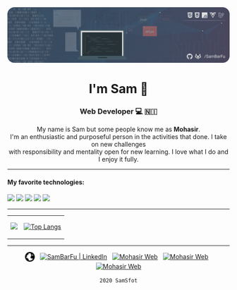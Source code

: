 <img styles="displary: inline-block" src="https://github.com/SamBarFu/SamBarFu/blob/main/bannerRounded.png"/>

<div align="center">
  
# I'm Sam :llama:
  
<!-- ![](https://komarev.com/ghpvc/?username=SamBarFu&color=79b8ff) -->
  
### Web Developer :computer: :nicaragua:
  
My name is Sam but some people know me as <strong>Mohasir</strong>. <br> I'm an enthusiastic and purposeful person in the activities that done. I take on new challenges <br> with responsibility and mentality open for new learning. I love what I do and I enjoy it fully.

</div>

---

#### My favorite technologies:

<div>
  
<img src = "https://img.shields.io/badge/-HTML5-E34F26?style=flat&logo=html5&logoColor=fff"> 
<img src = "https://img.shields.io/badge/-CSS3-1572B6?style=flat&logo=css3&logoColor=fff">
<img src="https://img.shields.io/badge/-JavaScript-eed718?style=flat&logo=javascript&logoColor=fff">
<img src="https://img.shields.io/badge/-Sass-cc6699?style=flat&logo=sass&logoColor=fff">
<img src="https://img.shields.io/badge/-React-f3f3f3?style=flat&logo=react&logoColor=61dbfb">

</div>

---

<table style="margin: 0 !important">
<tr>
<td align="middle">
      
![](https://github-readme-stats.vercel.app/api?username=SamBarFu&show_icons=true&theme=tokyonight&hide_title=true)
      
</td>
<td align="middle">
      
[![Top Langs](https://github-readme-stats.vercel.app/api/top-langs/?username=SamBarFu&hide=java&layout=compact&theme=tokyonight)](https://github.com/anuraghazra/github-readme-stats)
 
<!-- </td>
<td width="30%">
  
[![GitHub Streak](https://github-readme-streak-stats.herokuapp.com/?user=SamBarFu&theme=dark)](https://git.io/streak-stats)
  
</td> -->

</tr>
</table>

---

<div align="center">
<div>

<a href="https://mohasir.com"><img align="center" alt="Mohasir Web" width="22px" src="https://raw.githubusercontent.com/iconic/open-iconic/master/svg/globe.svg" /></a>
&nbsp;
<a href="https://www.linkedin.com/in/samuel-barberena/"><img align="center" alt="SamBarFu | LinkedIn" width="22px" src="https://cdn.jsdelivr.net/npm/simple-icons@v3/icons/linkedin.svg" /></a>
&nbsp;
<a href="mailto:sambarberena@gmail.com"><img align="center" alt="Mohasir Web" width="22px" src="https://cdn.jsdelivr.net/npm/simple-icons@3.13.0/icons/mail-dot-ru.svg" /></a>
&nbsp;
<a href="https://www.instagram.com/mohasirdev/"><img align="center" alt="Mohasir Web" width="22px" src="https://cdn.jsdelivr.net/npm/simple-icons@v3/icons/instagram.svg" /></a>
&nbsp;
<a href="https://twitter.com/SamBarFu"><img align="center" alt="Mohasir Web" width="22px" src="https://cdn.jsdelivr.net/npm/simple-icons@v3/icons/twitter.svg" /></a>
  
</div>
  
 `2020 SamSfot`
  
</div>
